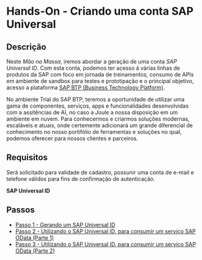 # Hands-On - Criando uma conta SAP Universal

## Descrição

Neste *Mão na Massa*, iremos abordar a geração de uma conta *SAP Universal ID*. Com esta conta, podemos ter acesso á várias linhas de produtos da SAP com foco em jornada de treinamentos, consumo de APIs em ambiente de sandbox para testes e prototipação e o principal objetivo, acesso a plataforma [SAP BTP (Business Technology Platform)](https://account.hana.ondemand.com/#/home/welcome). 

No ambiente Trial do SAP BTP, teremos a oportunidade de utilizar uma gama de componentes, serviços, apps e funcionalidades desenvolvidas com a assitências de AI, no caso a *Joule* a nossa disposição em um ambiente em nuvem. Para conhecermos e criarmos soluções modernas, escaláveis e atuais, onde certemente adicionará um grande diferencial de conhecimento no nosso portifólio de ferramentas e soluções no qual, podemos oferecer para nossos clientes e parceiros.

## Requisitos

Será solicitado para validade de cadastro, possunir uma conta de e-mail e telefone válidos para fins de confirmação de autenticação.

**SAP Universal ID**

## Passos

- [Passo 1 - Gerando um SAP Universal ID](step-01/README.md)
- [Passo 2 - Utilizando o SAP Universal ID, para consumir um serviço SAP OData (Parte 1)](step-02/README.md)
- [Passo 3 - Utilizando o SAP Universal ID, para consumir um serviço SAP OData (Parte 2)](step-03/README.md)

